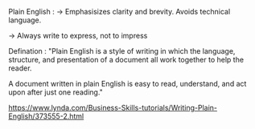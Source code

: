 Plain English : 
-> Emphasisizes clarity and brevity. Avoids technical language.

-> Always write to express, not to impress

Defination : 
"Plain English is a style of writing in which the language, structure, and presentation of a document all work together to help the reader. 

A document written in plain English is easy to read, understand, and act upon after just one reading."

https://www.lynda.com/Business-Skills-tutorials/Writing-Plain-English/373555-2.html
